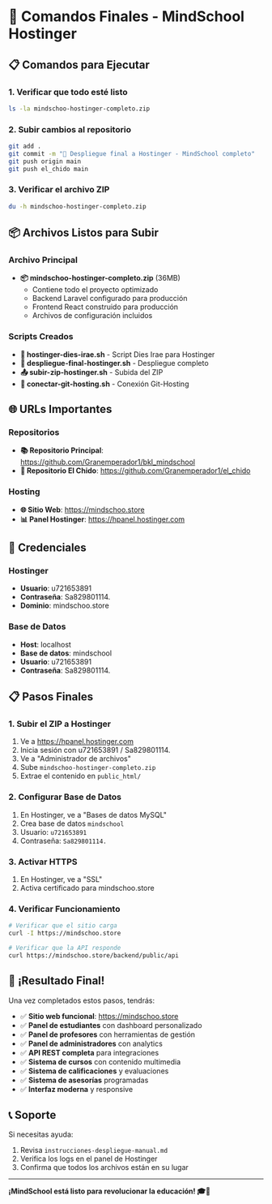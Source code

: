 # 🚀 Comandos Finales - MindSchool Hostinger

## 📋 Comandos para Ejecutar

### 1. Verificar que todo esté listo
```bash
ls -la mindschoo-hostinger-completo.zip
```

### 2. Subir cambios al repositorio
```bash
git add .
git commit -m "🚀 Despliegue final a Hostinger - MindSchool completo"
git push origin main
git push el_chido main
```

### 3. Verificar el archivo ZIP
```bash
du -h mindschoo-hostinger-completo.zip
```

## 📦 Archivos Listos para Subir

### Archivo Principal
- **📦 mindschoo-hostinger-completo.zip** (36MB)
  - Contiene todo el proyecto optimizado
  - Backend Laravel configurado para producción
  - Frontend React construido para producción
  - Archivos de configuración incluidos

### Scripts Creados
- **🔧 hostinger-dies-irae.sh** - Script Dies Irae para Hostinger
- **🚀 despliegue-final-hostinger.sh** - Despliegue completo
- **📤 subir-zip-hostinger.sh** - Subida del ZIP
- **🔗 conectar-git-hosting.sh** - Conexión Git-Hosting

## 🌐 URLs Importantes

### Repositorios
- **📚 Repositorio Principal**: https://github.com/Granemperador1/bkl_mindschool
- **🚀 Repositorio El Chido**: https://github.com/Granemperador1/el_chido

### Hosting
- **🌐 Sitio Web**: https://mindschoo.store
- **📊 Panel Hostinger**: https://hpanel.hostinger.com

## 🔐 Credenciales

### Hostinger
- **Usuario**: u721653891
- **Contraseña**: Sa829801114.
- **Dominio**: mindschoo.store

### Base de Datos
- **Host**: localhost
- **Base de datos**: mindschool
- **Usuario**: u721653891
- **Contraseña**: Sa829801114.

## 📋 Pasos Finales

### 1. Subir el ZIP a Hostinger
1. Ve a https://hpanel.hostinger.com
2. Inicia sesión con u721653891 / Sa829801114.
3. Ve a "Administrador de archivos"
4. Sube `mindschoo-hostinger-completo.zip`
5. Extrae el contenido en `public_html/`

### 2. Configurar Base de Datos
1. En Hostinger, ve a "Bases de datos MySQL"
2. Crea base de datos `mindschool`
3. Usuario: `u721653891`
4. Contraseña: `Sa829801114.`

### 3. Activar HTTPS
1. En Hostinger, ve a "SSL"
2. Activa certificado para mindschoo.store

### 4. Verificar Funcionamiento
```bash
# Verificar que el sitio carga
curl -I https://mindschoo.store

# Verificar que la API responde
curl https://mindschoo.store/backend/public/api
```

## 🎉 ¡Resultado Final!

Una vez completados estos pasos, tendrás:

- ✅ **Sitio web funcional**: https://mindschoo.store
- ✅ **Panel de estudiantes** con dashboard personalizado
- ✅ **Panel de profesores** con herramientas de gestión
- ✅ **Panel de administradores** con analytics
- ✅ **API REST completa** para integraciones
- ✅ **Sistema de cursos** con contenido multimedia
- ✅ **Sistema de calificaciones** y evaluaciones
- ✅ **Sistema de asesorías** programadas
- ✅ **Interfaz moderna** y responsive

## 📞 Soporte

Si necesitas ayuda:
1. Revisa `instrucciones-despliegue-manual.md`
2. Verifica los logs en el panel de Hostinger
3. Confirma que todos los archivos están en su lugar

---

**¡MindSchool está listo para revolucionar la educación! 🎓🚀** 